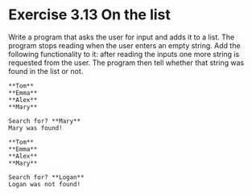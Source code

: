 # Exercise 3.13 On the list

Write a program that asks the user for input and adds it to a list. The program stops reading when the user enters an empty string. Add the following functionality to it: after reading the inputs one more string is requested from the user. The program then tell whether that string was found in the list or not.

```plaintext
**Tom**
**Emma**
**Alex**
**Mary**

Search for? **Mary**
Mary was found!
```

```plaintext
**Tom**
**Emma**
**Alex**
**Mary**

Search for? **Logan**
Logan was not found!
```

